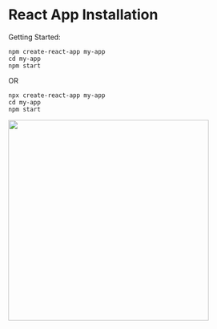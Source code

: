 # React App Installation 

Getting Started:

	npm create-react-app my-app
	cd my-app
	npm start


OR 

	npx create-react-app my-app
	cd my-app
	npm start


<img src="https://cdn.jsdelivr.net/gh/facebook/create-react-app@27b42ac7efa018f2541153ab30d63180f5fa39e0/screencast.svg" width="400">

